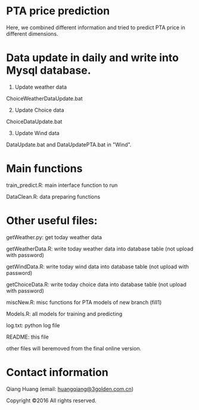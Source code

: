# PTA price prediction

Here, we combined different information and tried to predict PTA price in different dimensions.

# Data update in daily and write into Mysql database.

1) Update weather data

ChoiceWeatherDataUpdate.bat

2) Update Choice data

ChoiceDataUpdate.bat

3) Update Wind data 

DataUpdate.bat and DataUpdatePTA.bat in "Wind".

# Main functions

train_predict.R: main interface function to run 

DataClean.R: data preparing functions

# Other useful files:

getWeather.py: get today weather data

getWeatherData.R: write today weather data into database table (not upload with password)

getWindData.R: write today wind data into database table (not upload with password)

getChoiceData.R: write today choice data into database table (not upload with password)

miscNew.R: misc functions for PTA models of new branch (fill1)

Models.R: all models for training and predicting

log.txt: python log file

README: this file

other files will beremoved from the final online version.

# Contact information

Qiang Huang (email: huangqiang@3golden.com.cn)

Copyright ©2016 All rights reserved.




